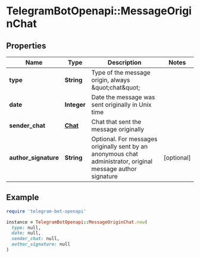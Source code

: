 # TelegramBotOpenapi::MessageOriginChat

## Properties

| Name | Type | Description | Notes |
| ---- | ---- | ----------- | ----- |
| **type** | **String** | Type of the message origin, always \&quot;chat\&quot; |  |
| **date** | **Integer** | Date the message was sent originally in Unix time |  |
| **sender_chat** | [**Chat**](Chat.md) | Chat that sent the message originally |  |
| **author_signature** | **String** | Optional. For messages originally sent by an anonymous chat administrator, original message author signature | [optional] |

## Example

```ruby
require 'telegram-bot-openapi'

instance = TelegramBotOpenapi::MessageOriginChat.new(
  type: null,
  date: null,
  sender_chat: null,
  author_signature: null
)
```

